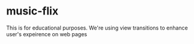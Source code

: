# music-flix
This is for educational purposes. We're using view transitions to enhance user's expeirence on web pages

